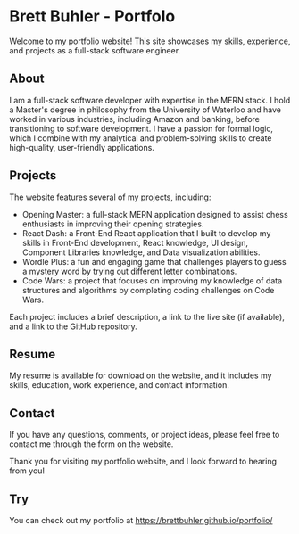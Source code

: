 # Brett Buhler - Portfolo

Welcome to my portfolio website! This site showcases my skills, experience, and projects as a full-stack software engineer.

## About

I am a full-stack software developer with expertise in the MERN stack. I hold a Master's degree in philosophy from the University of Waterloo and have worked in various industries, including Amazon and banking, before transitioning to software development. I have a passion for formal logic, which I combine with my analytical and problem-solving skills to create high-quality, user-friendly applications.

## Projects

The website features several of my projects, including:

- Opening Master: a full-stack MERN application designed to assist chess enthusiasts in improving their opening strategies.
- React Dash: a Front-End React application that I built to develop my skills in Front-End development, React knowledge, UI design, Component Libraries knowledge, and Data visualization abilities.
- Wordle Plus: a fun and engaging game that challenges players to guess a mystery word by trying out different letter combinations.
- Code Wars: a project that focuses on improving my knowledge of data structures and algorithms by completing coding challenges on Code Wars.

Each project includes a brief description, a link to the live site (if available), and a link to the GitHub repository.

## Resume

My resume is available for download on the website, and it includes my skills, education, work experience, and contact information.

## Contact

If you have any questions, comments, or project ideas, please feel free to contact me through the form on the website.

Thank you for visiting my portfolio website, and I look forward to hearing from you!

## Try

You can check out my portfolio at https://brettbuhler.github.io/portfolio/
